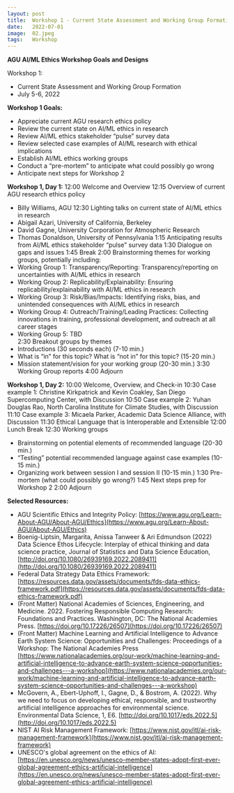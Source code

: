 ```yaml
---
layout: post
title:  Workshop 1 - Current State Assessment and Working Group Formation
date:   2022-07-01
image:  02.jpeg
tags:   Workshop
---
```



**AGU AI/ML Ethics Workshop Goals and Designs**

Workshop 1:  
- Current State Assessment and Working Group Formation
- July 5-6, 2022

**Workshop 1 Goals:**
- Appreciate current AGU research ethics policy
- Review the current state on AI/ML ethics in research
- Review AI/ML ethics stakeholder “pulse” survey data
- Review selected case examples of AI/ML research with ethical implications
- Establish AI/ML ethics working groups 
- Conduct a “pre-mortem” to anticipate what could possibly go wrong
- Anticipate next steps for Workshop 2

**Workshop 1, Day 1:**
12:00	Welcome and Overview
12:15	Overview of current AGU research ethics policy
- Billy Williams, AGU
12:30	Lighting talks on current state of AI/ML ethics in research
- Abigail Azari, University of California, Berkeley
- David Gagne, University Corporation for Atmospheric Research 
- Thomas Donaldson, University of Pennsylvania
1:15	Anticipating results from AI/ML ethics stakeholder “pulse” survey data
1:30	Dialogue on gaps and issues
1:45	Break
2:00 	Brainstorming themes for working groups, potentially including:
- Working Group 1:  Transparency/Reporting:  Transparency/reporting on uncertainties with AI/ML ethics in research
- Working Group 2:  Replicability/Explainability:  Ensuring replicability/explainability with AI/ML ethics in research
- Working Group 3:  Risk/Bias/Impacts:  Identifying risks, bias, and unintended consequences with AI/ML ethics in research
- Working Group 4:  Outreach/Training/Leading Practices:  Collecting innovations in training, professional development, and outreach at all career stages
- Working Group 5:  TBD  
2:30	Breakout groups by themes
- Introductions (30 seconds each) (7-10 min.)
- What is “in” for this topic? What is “not in” for this topic? (15-20 min.)
- Mission statement/vision for your working group (20-30 min.)
3:30	Working Group reports
4:00 	Adjourn  

**Workshop 1, Day 2:**
10:00	Welcome, Overview, and Check-in
10:30	Case example 1:  Christine Kirkpatrick and Kevin Coakley, San Diego Supercomputing Center, with Discussion
10:50	Case example 2:  Yuhan Douglas Rao, North Carolina Institute for Climate Studies, with Discussion 
11:10	Case example 3:  Micaela Parker, Academic Data Science Alliance, with Discussion
11:30	Ethical Language that is Interoperable and Extensible
12:00	Lunch Break
12:30 	Working groups
-	Brainstorming on potential elements of recommended language (20-30 min.)
-	“Testing” potential recommended language against case examples (10-15 min.)
-	Organizing work between session I and session II (10-15 min.)
1:30	Pre-mortem (what could possibly go wrong?)
1:45	Next steps prep for Workshop 2 
2:00 	Adjourn  

**Selected Resources:**
- AGU Scientific Ethics and Integrity Policy:  [https://www.agu.org/Learn-About-AGU/About-AGU/Ethics](https://www.agu.org/Learn-About-AGU/About-AGU/Ethics)
- Boenig-Liptsin, Margarita, Anissa Tanweer & Ari Edmundson (2022) Data Science Ethos Lifecycle: Interplay of ethical thinking and data science practice, Journal of Statistics and Data Science Education, [http://doi.org/10.1080/26939169.2022.2089411](http://doi.org/10.1080/26939169.2022.2089411)
- Federal Data Strategy Data Ethics Framework: [https://resources.data.gov/assets/documents/fds-data-ethics-framework.pdf](https://resources.data.gov/assets/documents/fds-data-ethics-framework.pdf)
- (Front Matter) National Academies of Sciences, Engineering, and Medicine. 2022. Fostering Responsible Computing Research: Foundations and Practices. Washington, DC: The National Academies Press. [https://doi.org/10.17226/26507](https://doi.org/10.17226/26507)
- (Front Matter) Machine Learning and Artificial Intelligence to Advance Earth System Science: Opportunities and Challenges: Proceedings of a Workshop: The National Academies Press [https://www.nationalacademies.org/our-work/machine-learning-and-artificial-intelligence-to-advance-earth-system-science-opportunities-and-challenges---a-workshop](https://www.nationalacademies.org/our-work/machine-learning-and-artificial-intelligence-to-advance-earth-system-science-opportunities-and-challenges---a-workshop)
- McGovern, A., Ebert-Uphoff, I., Gagne, D., & Bostrom, A. (2022). Why we need to focus on developing ethical, responsible, and trustworthy artificial intelligence approaches for environmental science. Environmental Data Science, 1, E6. [http://doi.org/10.1017/eds.2022.5](http://doi.org/10.1017/eds.2022.5)
- NIST AI Risk Management Framework: [https://www.nist.gov/itl/ai-risk-management-framework](https://www.nist.gov/itl/ai-risk-management-framework)
- UNESCO's global agreement on the ethics of AI: [https://en.unesco.org/news/unesco-member-states-adopt-first-ever-global-agreement-ethics-artificial-intelligence](https://en.unesco.org/news/unesco-member-states-adopt-first-ever-global-agreement-ethics-artificial-intelligence)

